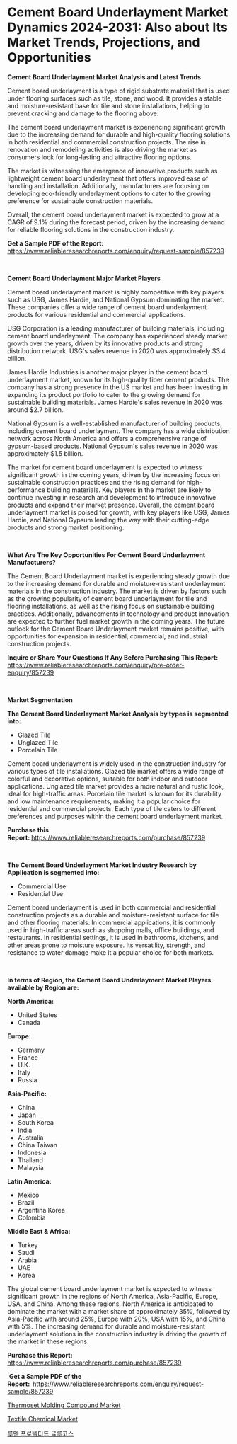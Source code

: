 <p><h1>Cement Board Underlayment Market Dynamics 2024-2031: Also about Its Market Trends, Projections, and Opportunities</h1></p><p><strong>Cement Board Underlayment Market Analysis and Latest Trends</strong></p>
<p><p>Cement board underlayment is a type of rigid substrate material that is used under flooring surfaces such as tile, stone, and wood. It provides a stable and moisture-resistant base for tile and stone installations, helping to prevent cracking and damage to the flooring above.</p><p>The cement board underlayment market is experiencing significant growth due to the increasing demand for durable and high-quality flooring solutions in both residential and commercial construction projects. The rise in renovation and remodeling activities is also driving the market as consumers look for long-lasting and attractive flooring options.</p><p>The market is witnessing the emergence of innovative products such as lightweight cement board underlayment that offers improved ease of handling and installation. Additionally, manufacturers are focusing on developing eco-friendly underlayment options to cater to the growing preference for sustainable construction materials.</p><p>Overall, the cement board underlayment market is expected to grow at a CAGR of 9.1% during the forecast period, driven by the increasing demand for reliable flooring solutions in the construction industry.</p></p>
<p><strong>Get a Sample PDF of the Report:&nbsp;</strong> <a href="https://www.reliableresearchreports.com/enquiry/request-sample/857239">https://www.reliableresearchreports.com/enquiry/request-sample/857239</a></p>
<p>&nbsp;</p>
<p><strong>Cement Board Underlayment Major Market Players</strong></p>
<p><p>Cement board underlayment market is highly competitive with key players such as USG, James Hardie, and National Gypsum dominating the market. These companies offer a wide range of cement board underlayment products for various residential and commercial applications.</p><p>USG Corporation is a leading manufacturer of building materials, including cement board underlayment. The company has experienced steady market growth over the years, driven by its innovative products and strong distribution network. USG's sales revenue in 2020 was approximately $3.4 billion.</p><p>James Hardie Industries is another major player in the cement board underlayment market, known for its high-quality fiber cement products. The company has a strong presence in the US market and has been investing in expanding its product portfolio to cater to the growing demand for sustainable building materials. James Hardie's sales revenue in 2020 was around $2.7 billion.</p><p>National Gypsum is a well-established manufacturer of building products, including cement board underlayment. The company has a wide distribution network across North America and offers a comprehensive range of gypsum-based products. National Gypsum's sales revenue in 2020 was approximately $1.5 billion.</p><p>The market for cement board underlayment is expected to witness significant growth in the coming years, driven by the increasing focus on sustainable construction practices and the rising demand for high-performance building materials. Key players in the market are likely to continue investing in research and development to introduce innovative products and expand their market presence. Overall, the cement board underlayment market is poised for growth, with key players like USG, James Hardie, and National Gypsum leading the way with their cutting-edge products and strong market positioning.</p></p>
<p>&nbsp;</p>
<p><strong>What Are The Key Opportunities For Cement Board Underlayment Manufacturers?</strong></p>
<p><p>The Cement Board Underlayment market is experiencing steady growth due to the increasing demand for durable and moisture-resistant underlayment materials in the construction industry. The market is driven by factors such as the growing popularity of cement board underlayment for tile and flooring installations, as well as the rising focus on sustainable building practices. Additionally, advancements in technology and product innovation are expected to further fuel market growth in the coming years. The future outlook for the Cement Board Underlayment market remains positive, with opportunities for expansion in residential, commercial, and industrial construction projects.</p></p>
<p><strong>Inquire or Share Your Questions If Any Before Purchasing This Report:</strong> <a href="https://www.reliableresearchreports.com/enquiry/pre-order-enquiry/857239">https://www.reliableresearchreports.com/enquiry/pre-order-enquiry/857239</a></p>
<p>&nbsp;</p>
<p><strong>Market Segmentation</strong></p>
<p><strong>The Cement Board Underlayment Market Analysis by types is segmented into:</strong></p>
<p><ul><li>Glazed Tile</li><li>Unglazed Tile</li><li>Porcelain Tile</li></ul></p>
<p><p>Cement board underlayment is widely used in the construction industry for various types of tile installations. Glazed tile market offers a wide range of colorful and decorative options, suitable for both indoor and outdoor applications. Unglazed tile market provides a more natural and rustic look, ideal for high-traffic areas. Porcelain tile market is known for its durability and low maintenance requirements, making it a popular choice for residential and commercial projects. Each type of tile caters to different preferences and purposes within the cement board underlayment market.</p></p>
<p><strong>Purchase this Report:&nbsp;</strong><a href="https://www.reliableresearchreports.com/purchase/857239">https://www.reliableresearchreports.com/purchase/857239</a></p>
<p>&nbsp;</p>
<p><strong>The Cement Board Underlayment Market Industry Research by Application is segmented into:</strong></p>
<p><ul><li>Commercial Use</li><li>Residential Use</li></ul></p>
<p><p>Cement board underlayment is used in both commercial and residential construction projects as a durable and moisture-resistant surface for tile and other flooring materials. In commercial applications, it is commonly used in high-traffic areas such as shopping malls, office buildings, and restaurants. In residential settings, it is used in bathrooms, kitchens, and other areas prone to moisture exposure. Its versatility, strength, and resistance to water damage make it a popular choice for both markets.</p></p>
<p>&nbsp;</p>
<p><strong>In terms of Region, the Cement Board Underlayment Market Players available by Region are:</strong></p>
<p>
    <p> <strong> North America: </strong>
        <ul>
            <li>United States</li>
            <li>Canada</li>
        </ul>
        </p> 
    <p> <strong> Europe: </strong>
        <ul>
            <li>Germany</li>
            <li>France</li>
            <li>U.K.</li>
            <li>Italy</li>
            <li>Russia</li>
        </ul>
        </p> 
    <p> <strong> Asia-Pacific: </strong>
        <ul>
            <li>China</li>
            <li>Japan</li>
            <li>South Korea</li>
            <li>India</li>
            <li>Australia</li>
            <li>China Taiwan</li>
            <li>Indonesia</li>
            <li>Thailand</li>
            <li>Malaysia</li>
        </ul>
        </p> 
    <p> <strong> Latin America: </strong>
        <ul>
            <li>Mexico</li>
            <li>Brazil</li>
            <li>Argentina Korea</li>
            <li>Colombia</li>
        </ul>
        </p> 
    <p> <strong> Middle East & Africa: </strong>
        <ul>
            <li>Turkey</li>
            <li>Saudi</li>
            <li>Arabia</li>
            <li>UAE</li>
            <li>Korea</li>
        </ul>
    </p>
    </p>
<p><p>The global cement board underlayment market is expected to witness significant growth in the regions of North America, Asia-Pacific, Europe, USA, and China. Among these regions, North America is anticipated to dominate the market with a market share of approximately 35%, followed by Asia-Pacific with around 25%, Europe with 20%, USA with 15%, and China with 5%. The increasing demand for durable and moisture-resistant underlayment solutions in the construction industry is driving the growth of the market in these regions.</p></p>
<p><strong>Purchase this Report: </strong><a href="https://www.reliableresearchreports.com/purchase/857239">https://www.reliableresearchreports.com/purchase/857239</a></p>
<p>&nbsp;<strong>Get a Sample PDF of the Report:&nbsp;&nbsp;</strong><a href="https://www.reliableresearchreports.com/enquiry/request-sample/857239">https://www.reliableresearchreports.com/enquiry/request-sample/857239</a></p>
<p><strong></strong></p>
<p><p><a href="https://github.com/redneck06/Market-Research-Report-List-2/blob/main/thermoset-molding-compound-market.md">Thermoset Molding Compound Market</a></p><p><a href="https://github.com/nicoletavirag/Market-Research-Report-List-2/blob/main/textile-chemical-market.md">Textile Chemical Market</a></p><p><a href="https://medium.com/@mujgankortalih/%EB%A3%A8%EB%A9%98-%EB%B3%B4%ED%98%B8-%EA%B8%80%EB%A3%A8%EC%BD%94%EC%8A%A4-%EC%8B%9C%EC%9E%A5-%EA%B7%9C%EB%AA%A8%EB%8A%94-%EA%B8%80%EB%A1%9C%EB%B2%8C-%EC%82%B0%EC%97%85%EC%97%90%EC%84%9C-%EC%B5%9C%EA%B3%A0%EC%9D%98-%EB%A7%88%EC%BC%80%ED%8C%85-%EC%B1%84%EB%84%90%EC%9D%84-%EB%B3%B4%EC%97%AC%EC%A4%8D%EB%8B%88%EB%8B%A4-01df024ba605">루멘 프로텍티드 글루코스</a></p></p>